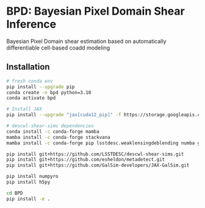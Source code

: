 # BPD: Bayesian Pixel Domain Shear Inference

Bayesian Pixel Domain shear estimation based on automatically differentiable cell-based coadd modeling


## Installation

```bash
# fresh conda env
pip install --upgrade pip
conda create -n bpd python=3.10
conda activate bpd

# Install JAX
pip install --upgrade "jax[cuda12_pip]" -f https://storage.googleapis.com/jax-releases/jax_cuda_releases.html

# descwl-shear-sims dependencies
conda install -c conda-forge mamba
mamba install -c conda-forge stackvana
mamba install -c conda-forge pip lsstdesc.weaklensingdeblending numba galsim ipykernel ngmix

pip install git+https://github.com/LSSTDESC/descwl-shear-sims.git
pip install git+https://github.com/esheldon/metadetect.git
pip install git+https://github.com/GalSim-developers/JAX-GalSim.git

pip install numpyro
pip install h5py

cd BPD
pip install -e .
```
